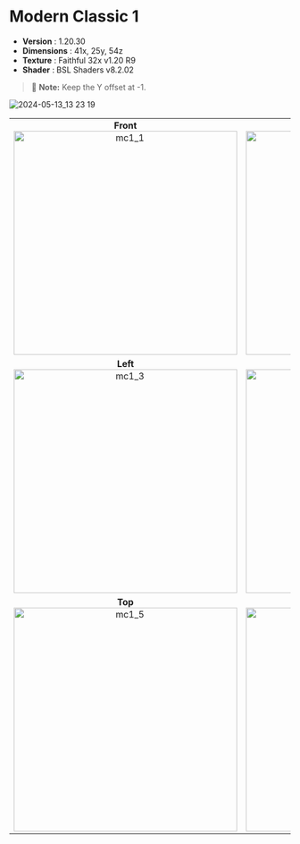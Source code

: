 # Modern Classic 1

- **Version** : 1.20.30
- **Dimensions** : 41x, 25y, 54z
- **Texture** : Faithful 32x v1.20 R9
- **Shader** : BSL Shaders v8.2.02
> :memo: **Note:** Keep the Y offset at -1.

![2024-05-13_13 23 19](https://github.com/zafiramdhani/minecraft-houses/assets/96897164/93c1baf8-6c1e-496f-aa50-c44acb3f5ce5)

| | |
|:----:|:----:|
|  **Front** <br> <img src="https://github.com/zafiramdhani/minecraft-houses/assets/96897164/ca052ed7-1230-4350-9d26-f9d3255c8666" width=400 alt="mc1_1">  |  **Right** <br> <img src="https://github.com/zafiramdhani/minecraft-houses/assets/96897164/474f9c8d-6da9-428e-9f4b-a567c3bd351c" width=400 alt="mc1_2">  |
|  **Left** <br> <img src="https://github.com/zafiramdhani/minecraft-houses/assets/96897164/0b1217e1-c405-4771-8893-13248a923575" width=400 alt="mc1_3">  |  **Back** <br> <img src="https://github.com/zafiramdhani/minecraft-houses/assets/96897164/6e565527-0f3a-4fd9-9255-fb0495c06b1d" width=400 alt="mc1_4">  |
|  **Top** <br> <img src="https://github.com/zafiramdhani/minecraft-houses/assets/96897164/2e8bfa72-acd4-43a2-aa54-f4ac6d2ee000" width=400 alt="mc1_5">  |  **Backyard Pool** <br> <img src="https://github.com/zafiramdhani/minecraft-houses/assets/96897164/21b79880-550c-4eea-b46c-198af2e8af5d" width=400 alt="mc1_6">   |


